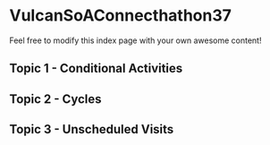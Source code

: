 # VulcanSoAConnecthathon37

Feel free to modify this index page with your own awesome content!

## Topic 1 - Conditional Activities


## Topic 2 - Cycles


## Topic 3 - Unscheduled Visits